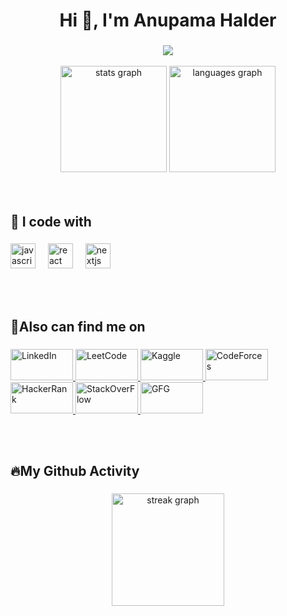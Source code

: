 <h1 align="center">Hi 👋, I'm Anupama Halder</h1>

###
<div align="center">
  <img src="https://profile-counter.glitch.me/anupamahalder/count.svg?"  />
</div>
<br/>

<div align="center">
  <img src="https://github-readme-stats.vercel.app/api?username=anupamahalder&hide_title=false&hide_rank=false&show_icons=true&include_all_commits=true&count_private=true&disable_animations=false&theme=dracula&locale=en&hide_border=false" height="170" alt="stats graph"  />
  <img src="https://github-readme-stats.vercel.app/api/top-langs?username=anupamahalder&locale=en&hide_title=false&layout=compact&card_width=320&langs_count=5&theme=dracula&hide_border=false" height="170" alt="languages graph"  />
</div>
<br/><br/>


###

<h2 align="left">💙 I code with</h2>

###

<div align="left">
  <img src="https://cdn.jsdelivr.net/gh/devicons/devicon/icons/javascript/javascript-original.svg" height="40" alt="javascript logo"  />
  <img width="12" />
  <img src="https://cdn.jsdelivr.net/gh/devicons/devicon/icons/react/react-original.svg" height="40" alt="react logo"  />
  <img width="12" />
  <img src="https://cdn.jsdelivr.net/gh/devicons/devicon/icons/nextjs/nextjs-original.svg" height="40" alt="nextjs logo"  />
  <img width="12" />
</div>

<br/><br/>
###

<h2 align="left">🔗Also can find me on</h2>

###


<div align="left">
<!--   Linked in  -->
  <a href="https://www.linkedin.com/in/anupama-halder7/">
  <img src="https://img.shields.io/static/v1?message=LinkedIn&logo=linkedin&label=&color=0077B5&logoColor=white&labelColor=&style=for-the-badge" alt="LinkedIn" height="50px" width="100px">
</a>
<!--   leetcode  -->
  <a href="https://leetcode.com/anupamahalder7/">
  <img src="https://encrypted-tbn0.gstatic.com/images?q=tbn:ANd9GcQGDFbGpqgz6rgTdZc6IZ1lukb-al5c04QyczeAVeiEqaBBTqr7rAUwj64LwX0rqOj7R5A&usqp=CAU" alt="LeetCode" height="50px" width="100px">
</a>
<!-- kaggle  -->
<a href="https://www.kaggle.com/anupamahalder">
  <img src="https://upload.wikimedia.org/wikipedia/commons/7/7c/Kaggle_logo.png" alt="Kaggle" background-color="white" height="50px" width="100px">
</a>

<!-- CodeForces  -->
<a href="https://codeforces.com/profile/anupamahalder23">
  <img src="https://cdn.iconscout.com/icon/free/png-256/free-code-forces-3628695-3029920.png" alt="CodeForces" height="50px" width="100px">
</a>
<!-- HackerRank  -->
<a href="https://www.hackerrank.com/profile/anupamahalder202">
  <img src="https://www.hackerrank.com/wp-content/uploads/2018/08/hackerrank_logo.png" alt="HackerRank" height="50px" width="100px">
</a>
<!-- StackOverflow  -->
<a href="https://stackoverflow.com/users/22475274/anupama-halder?tab=profile">
  <img src="https://upload.wikimedia.org/wikipedia/commons/thumb/e/ef/Stack_Overflow_icon.svg/768px-Stack_Overflow_icon.svg.png" alt="StackOverFlow" height="50px" width="100px">
</a>
<!-- GFG  -->
<a href="https://auth.geeksforgeeks.org/user/anupamahalder7">
  <img src="https://media.geeksforgeeks.org/gfg-gg-logo.svg" alt="GFG" height="50px" width="100px">
</a>
</div>

</br></br>
###

<h2 align="left">🔥My Github Activity</h2>

###

<div align="center">
  <img src="https://streak-stats.demolab.com?user=anupamahalder&locale=en&mode=daily&theme=dark&hide_border=false&border_radius=5&order=3" height="180" alt="streak graph"  />
</div>
